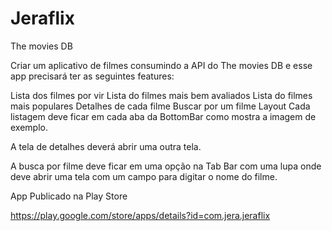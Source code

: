 # Jeraflix

The movies DB

Criar um aplicativo de filmes consumindo a API do The movies DB e esse app precisará ter as seguintes features:

Lista dos filmes por vir
Lista do filmes mais bem avaliados
Lista do filmes mais populares
Detalhes de cada filme
Buscar por um filme
Layout
Cada listagem deve ficar em cada aba da BottomBar como mostra a imagem de exemplo.

A tela de detalhes deverá abrir uma outra tela.

A busca por filme deve ficar em uma opção na Tab Bar com uma lupa onde deve abrir uma tela com um campo para digitar o nome do filme.

App Publicado na Play Store

https://play.google.com/store/apps/details?id=com.jera.jeraflix
